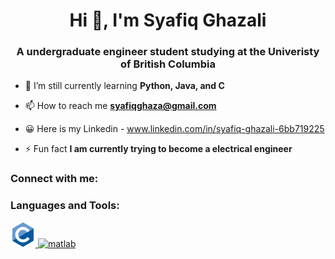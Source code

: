 <h1 align="center">Hi 👋, I'm Syafiq Ghazali</h1>
<h3 align="center">A undergraduate engineer student studying at the Univeristy of British Columbia</h3>

- 🌱 I’m still currently learning **Python, Java, and C**

- 📫 How to reach me **syafiqghaza@gmail.com**

- 😀 Here is my Linkedin - www.linkedin.com/in/syafiq-ghazali-6bb719225

- ⚡ Fun fact **I am currently trying to become a electrical engineer**

<h3 align="left">Connect with me:</h3>
<p align="left">
</p>

<h3 align="left">Languages and Tools:</h3>
<p align="left"> <a href="https://www.cprogramming.com/" target="_blank" rel="noreferrer"> <img src="https://raw.githubusercontent.com/devicons/devicon/master/icons/c/c-original.svg" alt="c" width="40" height="40"/> </a> <a href="https://www.mathworks.com/" target="_blank" rel="noreferrer"> <img src="https://upload.wikimedia.org/wikipedia/commons/2/21/Matlab_Logo.png" alt="matlab" width="40" height="40"/> </a> </p>
